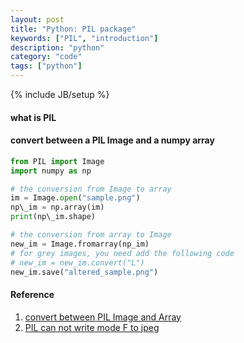 ```yaml
---
layout: post
title: "Python: PIL package"
keywords: ["PIL", "introduction"]
description: "python"
category: "code"
tags: ["python"]
---
```

{% include JB/setup %}

#### what is PIL


#### convert between a PIL Image and a numpy array


```python
from PIL import Image
import numpy as np

# the conversion from Image to array
im = Image.open("sample.png")
np\_im = np.array(im)
print(np\_im.shape)

# the conversion from array to Image
new_im = Image.fromarray(np_im)
# for grey images, you need add the following code 
# new_im = new_im.convert("L")
new_im.save("altered_sample.png")

```

#### Reference
1. [convert between PIL Image and Array](https://kite.com/python/examples/4887/pil-convert-between-a-pil-%60image%60-and-a-numpy-%60array%60)
2. [PIL can not write mode F to jpeg](https://stackoverflow.com/questions/16720682/pil-cannot-write-mode-f-to-jpeg)
